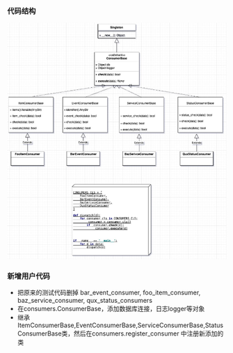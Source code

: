 ### 代码结构
![image](https://github.com/kagxin/feiyan_consume/blob/master/readme.jpg)

### 新增用户代码
* 把原来的测试代码删掉 bar_event_consumer, foo_item_consumer, baz_service_consumer, qux_status_consumers
* 在consumers.ConsumerBase，添加数据库连接，日志logger等对象
* 继承ItemConsumerBase,EventConsumerBase,ServiceConsumerBase,StatusConsumerBase类，然后在consumers.register_consumer 中注册新添加的类


